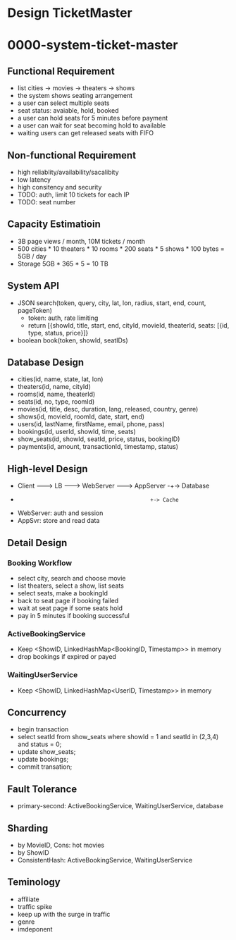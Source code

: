 # Design TicketMaster

# 0000-system-ticket-master

## Functional Requirement
- list cities -> movies -> theaters -> shows
- the system shows seating arrangement
- a user can select multiple seats
- seat status: avaiable, hold, booked
- a user can hold seats for 5 minutes before payment
- a user can wait for seat becoming hold to available
- waiting users can get released seats with FIFO

## Non-functional Requirement
- high reliablity/availability/sacalibity
- low latency
- high consitency and security
- TODO: auth, limit 10 tickets for each IP
- TODO: seat number

## Capacity Estimatioin
- 3B page views / month, 10M tickets / month
- 500 cities * 10 theaters * 10 rooms * 200 seats * 5 shows * 100 bytes = 5GB / day
- Storage 5GB * 365 * 5 = 10 TB

## System API
- JSON search(token, query, city, lat, lon, radius, start, end, count, pageToken)
	- token: auth, rate limiting
	- return [{showId, title, start, end, cityId, movieId, theaterId, seats: [{id, type, status, price}]}
- boolean book(token, showId, seatIDs)
	
## Database Design
- cities(id, name, state, lat, lon)
- theaters(id, name, cityId)
- rooms(id, name, theaterId)
- seats(id, no, type, roomId)
- movies(id, title, desc, duration, lang, released, country, genre)
- shows(id, movieId, roomId, date, start, end)
- users(id, lastName, firstName, email, phone, pass)
- bookings(id, userId, showId, time, seats)
- show_seats(id, showId, seatId, price, status, bookingID)
- payments(id, amount, transactionId, timestamp, status)

## High-level Design
- Client ---> LB ---> WebServer ---> AppServer -+-> Database
-                                               +-> Cache

- WebServer: auth and session
- AppSvr: store and read data

## Detail Design

### Booking Workflow
- select city, search and choose movie
- list theaters, select a show, list seats
- select seats, make a bookingId
- back to seat page if booking failed
- wait at seat page if some seats hold
- pay in 5 minutes if booking successful

### ActiveBookingService
- Keep <ShowID, LinkedHashMap<BookingID, Timestamp>> in memory
- drop bookings if expired or payed

### WaitingUserService
- Keep <ShowID, LinkedHashMap<UserID, Timestamp>> in memory

## Concurrency
- begin transaction
- select seatId from show_seats where showId = 1 and seatId in (2,3,4) and status = 0;
- update show_seats;
- update bookings;
- commit transation;

## Fault Tolerance
- primary-second: ActiveBookingService, WaitingUserService, database

## Sharding
- by MovieID, Cons: hot movies
- by ShowID
- ConsistentHash: ActiveBookingService, WaitingUserService

## Teminology
- affiliate
- traffic spike
- keep up with the surge in traffic
- genre
- imdeponent


